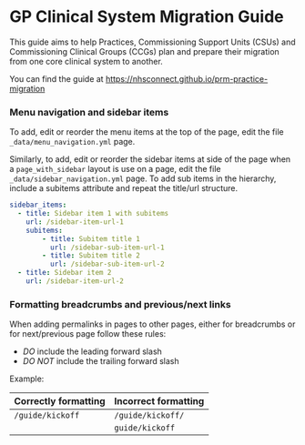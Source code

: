 # GP Clinical System Migration Guide

This guide aims to help Practices, Commissioning Support Units (CSUs) and Commissioning Clinical Groups (CCGs) plan and prepare their migration from one core clinical system to another. 

You can find the guide at https://nhsconnect.github.io/prm-practice-migration

### Menu navigation and sidebar items
To add, edit or reorder the menu items at the top of the page, edit the file `_data/menu_navigation.yml` page. 

Similarly, to add, edit or reorder the sidebar items at side of the page when a `page_with_sidebar` layout is use on a page, edit the file `_data/sidebar_navigation.yml` page. To add sub items in the hierarchy, include a subitems attribute and repeat the title/url structure.

```yml
sidebar_items:
  - title: Sidebar item 1 with subitems
    url: /sidebar-item-url-1
    subitems:
        - title: Subitem title 1
          url: /sidebar-sub-item-url-1
        - title: Subitem title 2
          url: /sidebar-sub-item-url-2
  - title: Sidebar item 2
    url: /sidebar-item-url-2
```

### Formatting breadcrumbs and previous/next links
When adding permalinks in pages to other pages, either for breadcrumbs or for next/previous page follow these rules:
 - *DO* include the leading forward slash
 - *DO NOT* include the trailing forward slash

Example:

| Correctly formatting | Incorrect formatting |
| -------------------- | -------------------- |
| `/guide/kickoff`     | `/guide/kickoff/`    |
|                      | `guide/kickoff`      |

